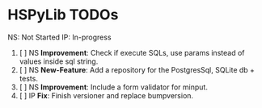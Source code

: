 # HSPyLib TODOs

NS: Not Started
IP: In-progress

1. [ ] NS **Improvement**: Check if execute SQLs, use params instead of values inside sql string.
2. [ ] NS **New-Feature**: Add a repository for the PostgresSql, SQLite db + tests.
3. [ ] NS **Improvement**: Include a form validator for minput.
4. [ ] IP **Fix**: Finish versioner and replace bumpversion.
